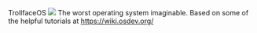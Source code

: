 TrollfaceOS
<img src="https://upload.wikimedia.org/wikipedia/en/thumb/9/9a/Trollface_non-free.png/220px-Trollface_non-free.png"/>
The worst operating system imaginable.
Based on some of the helpful tutorials at https://wiki.osdev.org/